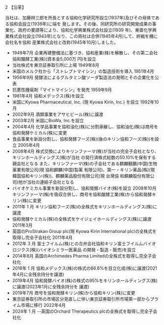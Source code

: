 2 【沿革】

当社は、加藤辨三郎を所長とする協和化学研究所設立(1937年)及びその母体である協和会設立(1936年)に端を 発します。その後、同研究所の研究開発成果の事業化、政府の要請等により、協和化学興業株式会社設立(1939 年)、東亜化学興業株式会社設立(1943年)となり、この両社は合併(1945年4月)して、終戦を機に会社名を協和 産業株式会社と改称(1945年10月)しました。

- 1949年7月 企業再建整備法に基づき、協和産業(株)を解散し、その第二会社協和醸酵工業(株)(資本金5,000万 円)を設立
- 当社株式を東京証券取引所に上場 1949年8月
- 米国のメルク社から「ストレプトマイシン」の製造技術を導入 1951年4月
- 1956年9月 発酵法によるグルタミン酸ソーダ製造法の発明とその企業化を公表
- 抗悪性腫瘍剤「マイトマイシン」を発売 1959年9月
- 1981年4月 協和メデックス(株)を設立
- 米国にKyowa Pharmaceutical, Inc. (現 Kyowa Kirin, Inc.) を設立 1992年10月
- 2002年9月 酒類事業をアサヒビール(株)に譲渡
- 2003年2月 米国にBioWa, Inc.を設立
- 2004年4月 化学品事業を協和油化(株)に分割承継し、協和油化(株)は商号を協和発酵ケミカル(株)に変更
- 食品事業を新設分割し、協和発酵フーズ(株)(後のキリン協和フーズ(株))を設立 2005年4月
- 2008年4月 株式交換によりキリンファーマ(株)が当社の完全子会社となり、キリンホールディングス(株)が当社 の発行済株式総数の50.10%を保有する親会社となる また、キリンファーマ(株)の子会社である麒麟観鵬(中国)生物薬業有限公司(現 協和麒麟(中国)製薬 有限公司)、第一・キリン薬品(株)(現 韓国協和キリン(株))、麒麟薬品股份有限公司(現 台灣協 和麒麟股份有限公司)他が当社の連結子会社となる
- バイオケミカル事業を新設分割し、協和発酵バイオ(株)を設立 2008年10月 キリンファーマ(株)を吸収合併し、商号を協和酸酵工業(株)から協和発酵キリン(株)に変更
- 2011年 1 月 キリン協和フーズ(株)の全株式をキリンホールディングス(株)に譲渡
- 協和発酵ケミカル(株)の全株式をケイジェイホールディングス(株)に譲渡 2011年3月
- 英国のProStrakan Group plc(現 Kyowa Kirin International plc)の全株式を取得し完全子会社化 2011年4月
- 2012年 3 月 富士フイルム(株)との合弁会社協和キリン富士フイルムバイオロジクス(株)(バイオシミラー医薬品 の開発・製造・販売)を設立
- 2014年8月 英国のArchimedes Pharma Limitedの全株式を取得し完全子会社化
- 2018年 1 月 協和メデックス(株)の株式の66.6%を目立化成(株)に譲渡(2021年4月に全残余持分を譲渡)
- 2019年4月 協和発酵バイオ(株)の株式の95%をキリンホールディングス(株)に譲渡(2023年1月に全残余持分を 讓渡)
- 2019年7月 商号を協和発酵キリン(株)から協和キリン(株)に変更
- 東京証券取引所の市場区分見直しに伴い東京証券取引所市場第一部からプライム市場に移行 2022年4月
- 2024年 1 月 --英国のOrchard Therapeutics plcの全株式を取得し完全子会社化